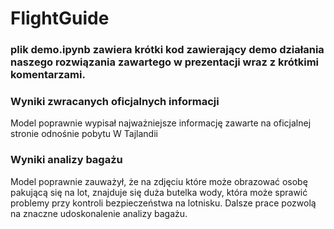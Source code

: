 # FlightGuide

### plik demo.ipynb zawiera krótki kod zawierający demo działania naszego rozwiązania zawartego w prezentacji wraz z krótkimi komentarzami.

### Wyniki zwracanych oficjalnych informacji

Model poprawnie wypisał najważniejsze informację zawarte na oficjalnej stronie odnośnie pobytu W Tajlandii

### Wyniki analizy bagażu

Model poprawnie zauważył, że na zdjęciu które może obrazować osobę pakującą się na lot, znajduje się duża butelka wody, która może sprawić problemy przy kontroli bezpieczeństwa na lotnisku. Dalsze prace pozwolą na znaczne udoskonalenie analizy bagażu.